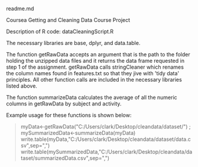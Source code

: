 readme.md

Coursea Getting and Cleaning Data Course Project

Description of R code: dataCleaningScript.R

The necessary libraries are base, dplyr, and data.table.

The function getRawData accepts an argument that is the path to the folder holding the unzipped data files and
it returns the data frame requested in step 1 of the assignment.  getRawData calls stringCleaner which renames
the column names found in features.txt so that they jive with 'tidy data' principles.  All other function calls
are included in the necessary libraries listed above.

The function summarizeData calculates the average of all the numeric columns in getRawData by subject 
and activity.

Example usage for these functions is shown below:

> myData<-getRawData("C:/Users/clark/Desktop/cleandata/dataset/") ;
> mySummarizedData<-summarizeData(myData)
> write.table(myData,"C:/Users/clark/Desktop/cleandata/dataset/data.csv",sep=",")
> write.table(mySummarizedData,"C:/Users/clark/Desktop/cleandata/dataset/summarizedData.csv",sep=",")






